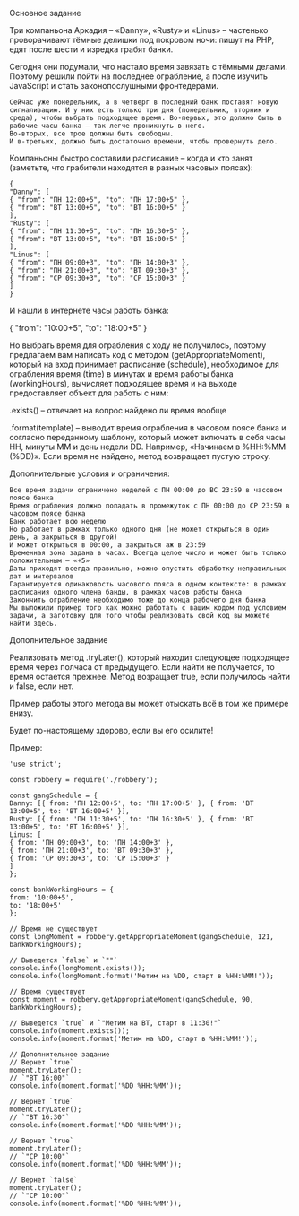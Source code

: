 Основное задание

Три компаньона Аркадия – «Danny», «Rusty» и «Linus» – частенько проворачивают тёмные делишки под покровом ночи: пишут на PHP, едят после шести и изредка грабят банки.

Сегодня они подумали, что настало время завязать с тёмными делами. Поэтому решили пойти на последнее ограбление, а после изучить JavaScript и стать законопослушными фронтедерами.

    Сейчас уже понедельник, а в четверг в последний банк поставят новую сигнализацию. И у них есть только три дня (понедельник, вторник и среда), чтобы выбрать подходящее время. Во-первых, это должно быть в рабочие часы банка – так легче проникнуть в него.
    Во-вторых, все трое должны быть свободны.
    И в-третьих, должно быть достаточно времени, чтобы провернуть дело.

Компаньоны быстро составили расписание – когда и кто занят
(заметьте, что грабители находятся в разных часовых поясах):

    {
    "Danny": [
    { "from": "ПН 12:00+5", "to": "ПН 17:00+5" },
    { "from": "ВТ 13:00+5", "to": "ВТ 16:00+5" }
    ],
    "Rusty": [
    { "from": "ПН 11:30+5", "to": "ПН 16:30+5" },
    { "from": "ВТ 13:00+5", "to": "ВТ 16:00+5" }
    ],
    "Linus": [
    { "from": "ПН 09:00+3", "to": "ПН 14:00+3" },
    { "from": "ПН 21:00+3", "to": "ВТ 09:30+3" },
    { "from": "СР 09:30+3", "to": "СР 15:00+3" }
    ]
    }


И нашли в интернете часы работы банка:

{ "from": "10:00+5", "to": "18:00+5" }

Но выбрать время для ограбления с ходу не получилось, поэтому предлагаем вам написать код с методом (getAppropriateMoment), который на вход принимает расписание (schedule), необходимое для ограбления время (time) в минутах и время работы банка (workingHours), вычисляет подходящее время и на выходе предоставляет объект для работы с ним:

.exists() – отвечает на вопрос найдено ли время вообще

.format(template) – выводит время ограбления в часовом поясе банка и согласно переданному шаблону, который может включать в себя часы HH, минуты MM и день недели DD. Например, «Начинаем в %HH:%MM (%DD)». Если время не найдено, метод возвращает пустую строку.

Дополнительные условия и ограничения:

    Все время задачи ограничено неделей c ПН 00:00 до ВС 23:59 в часовом поясе банка
    Время ограбления должно попадать в промежуток c ПН 00:00 до СР 23:59 в часовом поясе банка
    Банк работает всю неделю
    Но работает в рамках только одного дня (не может открыться в один день, а закрыться в другой)
    И может открыться в 00:00, а закрыться аж в 23:59
    Временная зона задана в часах. Всегда целое число и может быть только положительным – «+5»
    Даты приходят всегда правильно, можно опустить обработку неправильных дат и интервалов
    Гарантируется одинаковость часового пояса в одном контексте: в рамках расписания одного члена банды, в рамках часов работы банка
    Закончить ограбление необходимо тоже до конца рабочего дня банка
    Мы выложили пример того как можно работать с вашим кодом под условием задачи, а заготовку для того чтобы реализовать свой код вы можете найти здесь.

Дополнительное задание

Реализовать метод .tryLater(), который находит следующее подходящее время через полчаса от предыдущего. Если найти не получается, то время остается прежнее. Метод возращает true, если получилось найти и false, если нет.

Пример работы этого метода вы может отыскать всё в том же примере внизу.

Будет по-настоящему здорово, если вы его осилите!

Пример:

    'use strict';
    
    const robbery = require('./robbery');
    
    const gangSchedule = {
    Danny: [{ from: 'ПН 12:00+5', to: 'ПН 17:00+5' }, { from: 'ВТ 13:00+5', to: 'ВТ 16:00+5' }],
    Rusty: [{ from: 'ПН 11:30+5', to: 'ПН 16:30+5' }, { from: 'ВТ 13:00+5', to: 'ВТ 16:00+5' }],
    Linus: [
    { from: 'ПН 09:00+3', to: 'ПН 14:00+3' },
    { from: 'ПН 21:00+3', to: 'ВТ 09:30+3' },
    { from: 'СР 09:30+3', to: 'СР 15:00+3' }
    ]
    };
    
    const bankWorkingHours = {
    from: '10:00+5',
    to: '18:00+5'
    };
    
    // Время не существует
    const longMoment = robbery.getAppropriateMoment(gangSchedule, 121, bankWorkingHours);
    
    // Выведется `false` и `""`
    console.info(longMoment.exists());
    console.info(longMoment.format('Метим на %DD, старт в %HH:%MM!'));
    
    // Время существует
    const moment = robbery.getAppropriateMoment(gangSchedule, 90, bankWorkingHours);
    
    // Выведется `true` и `"Метим на ВТ, старт в 11:30!"`
    console.info(moment.exists());
    console.info(moment.format('Метим на %DD, старт в %HH:%MM!'));
    
    // Дополнительное задание
    // Вернет `true`
    moment.tryLater();
    // `"ВТ 16:00"`
    console.info(moment.format('%DD %HH:%MM'));
    
    // Вернет `true`
    moment.tryLater();
    // `"ВТ 16:30"`
    console.info(moment.format('%DD %HH:%MM'));
    
    // Вернет `true`
    moment.tryLater();
    // `"СР 10:00"`
    console.info(moment.format('%DD %HH:%MM'));
    
    // Вернет `false`
    moment.tryLater();
    // `"СР 10:00"`
    console.info(moment.format('%DD %HH:%MM'));